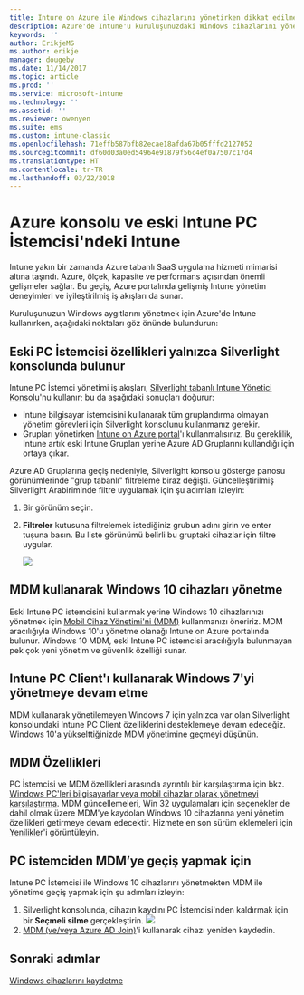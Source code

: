 ```yaml
---
title: Inture on Azure ile Windows cihazlarını yönetirken dikkat edilmesi gerekenler
description: Azure'de Intune'u kuruluşunuzdaki Windows cihazlarını yönetmek için kullanırken dikkat edilecek hususlar.
keywords: ''
author: ErikjeMS
ms.author: erikje
manager: dougeby
ms.date: 11/14/2017
ms.topic: article
ms.prod: ''
ms.service: microsoft-intune
ms.technology: ''
ms.assetid: ''
ms.reviewer: owenyen
ms.suite: ems
ms.custom: intune-classic
ms.openlocfilehash: 71effb587bfb82ecae18afda67b05fffd2127052
ms.sourcegitcommit: df60d03a0ed54964e91879f56c4ef0a7507c17d4
ms.translationtype: HT
ms.contentlocale: tr-TR
ms.lasthandoff: 03/22/2018
---
```

# <a name="intune-on-azure-console-and-legacy-intune-pc-client"></a>Azure konsolu ve eski Intune PC İstemcisi'ndeki Intune

Intune yakın bir zamanda Azure tabanlı SaaS uygulama hizmeti mimarisi altına taşındı. Azure, ölçek, kapasite ve performans açısından önemli gelişmeler sağlar. Bu geçiş, Azure portalında gelişmiş Intune yönetim deneyimleri ve iyileştirilmiş iş akışları da sunar. 

Kuruluşunuzun Windows aygıtlarını yönetmek için Azure'de Intune kullanırken, aşağıdaki noktaları göz önünde bulundurun:

## <a name="legacy-pc-client-features-are-only-available-in-the-silverlight-console"></a>Eski PC İstemcisi özellikleri yalnızca Silverlight konsolunda bulunur

Intune PC İstemci yönetimi iş akışları, [Silverlight tabanlı Intune Yönetici Konsolu](https://manage.microsoft.com/)'nu kullanır; bu da aşağıdaki sonuçları doğurur:

- Intune bilgisayar istemcisini kullanarak tüm gruplandırma olmayan yönetim görevleri için Silverlight konsolunu kullanmanız gerekir.
- Grupları yönetirken [Intune on Azure portal](https://portal.azure.com/)'ı kullanmalısınız. Bu gereklilik, Intune artık eski Intune Grupları yerine Azure AD Gruplarını kullandığı için ortaya çıkar. 

Azure AD Gruplarına geçiş nedeniyle, Silverlight konsolu gösterge panosu görünümlerinde "grup tabanlı" filtreleme biraz değişti. Güncelleştirilmiş Silverlight Arabiriminde filtre uygulamak için şu adımları izleyin:

1. Bir görünüm seçin.
2. **Filtreler** kutusuna filtrelemek istediğiniz grubun adını girin ve enter tuşuna basın. Bu liste görünümü belirli bu gruptaki cihazlar için filtre uygular.

   ![](media/intune_on_azure/image01.png)

## <a name="manage-windows-10-devices-by-using-mdm"></a>MDM kullanarak Windows 10 cihazları yönetme

Eski Intune PC istemcisini kullanmak yerine Windows 10 cihazlarınızı yönetmek için [Mobil Cihaz Yönetimi'ni (MDM)](https://docs.microsoft.com/intune/device-restrictions-windows-10) kullanmanızı öneririz. MDM aracılığıyla Windows 10'u yönetme olanağı Intune on Azure portalında bulunur. Windows 10 MDM, eski Intune PC istemcisi aracılığıyla bulunmayan pek çok yeni yönetim ve güvenlik özelliği sunar.

## <a name="continue-to-manage-windows-7-by-using-intune-pc-client"></a>Intune PC Client'ı kullanarak Windows 7'yi yönetmeye devam etme

MDM kullanarak yönetilemeyen Windows 7 için yalnızca var olan Silverlight konsolundaki Intune PC Client özelliklerini desteklemeye devam edeceğiz. Windows 10'a yükselttiğinizde MDM yönetimine geçmeyi düşünün.

## <a name="mdm-capabilities"></a>MDM Özellikleri

PC İstemcisi ve MDM özellikleri arasında ayrıntılı bir karşılaştırma için bkz. [Windows PC'leri bilgisayarlar veya mobil cihazlar olarak yönetmeyi karşılaştırma](https://docs.microsoft.com/intune-classic/deploy-use/pc-management-comparison). MDM güncellemeleri, Win 32 uygulamaları için seçenekler de dahil olmak üzere MDM'ye kaydolan Windows 10 cihazlarına yeni yönetim özellikleri getirmeye devam edecektir. Hizmete en son sürüm eklemeleri için [Yenilikler](https://docs.microsoft.com/intune/whats-new)'i görüntüleyin.

## <a name="switch-from-pc-client-to-mdm"></a>PC istemciden MDM’ye geçiş yapmak için

Intune PC İstemcisi ile Windows 10 cihazlarını yönetmekten MDM ile yönetime geçiş yapmak için şu adımları izleyin:

1. Silverlight konsolunda, cihazın kaydını PC İstemcisi'nden kaldırmak için bir **Seçmeli silme** gerçekleştirin.
  ![](media/intune_on_azure/image02.png)
2. [MDM (ve/veya Azure AD Join)](https://docs.microsoft.com/intune/windows-enroll)'i kullanarak cihazı yeniden kaydedin. 

## <a name="next-steps"></a>Sonraki adımlar
[Windows cihazlarını kaydetme](https://docs.microsoft.com/intune/windows-enroll)

 
